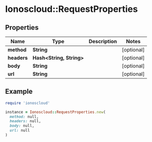 # Ionoscloud::RequestProperties

## Properties

| Name | Type | Description | Notes |
| ---- | ---- | ----------- | ----- |
| **method** | **String** |  | [optional] |
| **headers** | **Hash&lt;String, String&gt;** |  | [optional] |
| **body** | **String** |  | [optional] |
| **url** | **String** |  | [optional] |

## Example

```ruby
require 'ionoscloud'

instance = Ionoscloud::RequestProperties.new(
  method: null,
  headers: null,
  body: null,
  url: null
)
```

